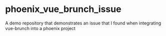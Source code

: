 # phoenix_vue_brunch_issue
A demo repository that demonstrates an issue that I found when integrating vue-brunch into a phoenix project
